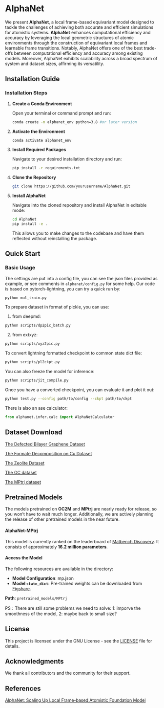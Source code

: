 # AlphaNet

We present **AlphaNet**, a local frame-based equivariant model designed to tackle the challenges of achieving both accurate and efficient simulations for atomistic systems.  **AlphaNet** enhances computational efficiency and accuracy by leveraging the local geometric structures of atomic environments through the construction of equivariant local frames and learnable frame transitions. Notably, AlphaNet offers one of the best trade-offs between computational efficiency and accuracy among existing models. Moreover, AlphaNet exhibits scalability across a broad spectrum of system and dataset sizes, affirming its versatility.

## Installation Guide

### Installation Steps

1. **Create a Conda Environment**

   Open your terminal or command prompt and run:

   ```bash
   conda create -n alphanet_env python=3.8 #or later version
   ```

2. **Activate the Environment**

   ```bash
   conda activate alphanet_env
   ```

3. **Install Required Packages**

   Navigate to your desired installation directory and run:

   ```bash
   pip install -r requirements.txt
   ```

4. **Clone the Repository**

   ```bash
   git clone https://github.com/yourusername/AlphaNet.git
   ```

5. **Install AlphaNet**

   Navigate into the cloned repository and install AlphaNet in editable mode:

   ```bash
   cd AlphaNet
   pip install -e .
   ```

   This allows you to make changes to the codebase and have them reflected without reinstalling the package.

## Quick Start

### Basic Usage

The settings are put into a config file, you can see the json files provided as example, or see comments in `alphanet/config.py` for some help. 
Our code is based on pytorch-lightning, you can try a quick run by:

```bash 
python mul_train.py
```

To prepare dataset in format of pickle, you can use:

1. from deepmd:

```bash 
python scripts/dp2pic_batch.py
```

2. from extxyz:

```bash 
python scripts/xyz2pic.py
```

To convert lightning formatted checkpoint to common state dict file:

```bash 
python scripts/pl2ckpt.py
```

You can also freeze the model for inference:

```bash 
python scripts/jit_compile.py
```

Once you have a converted checkpoint, you can evaluate it and plot it out:

```bash 
python test.py --config path/to/config --ckpt path/to/ckpt
```
There is also an ase calculator:

```python 
from alphanet.infer.calc import AlphaNetCalculator
```
## Dataset Download

[The Defected Bilayer Graphene Dataset](https://zenodo.org/records/10374206)

[The Formate Decomposition on Cu Dataset](https://archive.materialscloud.org/record/2022.45)

[The Zeolite Dataset](https://doi.org/10.6084/m9.figshare.27800211)

[The OC dataset](https://opencatalystproject.org/)

[The MPtrj dataset](https://matbench-discovery.materialsproject.org/data)

## Pretrained Models

The models pretrained on **OC2M** and **MPtrj** are nearly ready for release, so you won’t have to wait much longer. Additionally, we are actively planning the release of other pretrained models in the near future.

#### ​**AlphaNet-MPtrj**

This model is currently ranked on the leaderboard of [Matbench Discovery](https://matbench-discovery.materialsproject.org/). It consists of approximately ​**16.2 million parameters**.

#### ​**Access the Model**

The following resources are available in the directory:

- ​**Model Configuration**: mp.json
- ​**Model `state_dict`**: Pre-trained weights can be downloaded from [Figshare](https://ndownloader.figshare.com/files/52870784).

**Path**: `pretrained_models/MPtrj`

PS：There are still some problems we need to solve: 1: imporve the smoothness of the model, 2: maybe back to small size?

## License

This project is licensed under the GNU License - see the [LICENSE](LICENSE) file for details.

## Acknowledgments

We thank all contributors and the community for their support.

## References
[AlphaNet: Scaling Up Local Frame-based Atomistic Foundation Model](https://arxiv.org/abs/2501.07155)
